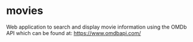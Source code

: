 # movies
Web application to search and display movie information using the OMDb API which can be found at: https://www.omdbapi.com/
